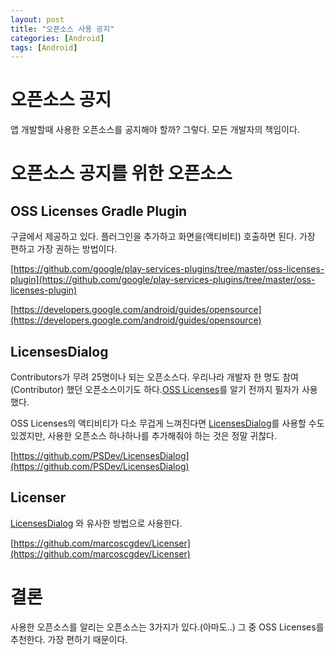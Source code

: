 ```yaml
---
layout: post
title: "오픈소스 사용 공지"
categories: [Android]
tags: [Android]
---
```


# 오픈소스 공지

앱 개발할때 사용한 오픈소스를 공지해야 할까? 그렇다. 모든 개발자의 책임이다.

# 오픈소스 공지를 위한 오픈소스

## OSS Licenses Gradle Plugin

구글에서 제공하고 있다. 플러그인을 추가하고 화면을(액티비티) 호출하면 된다. 가장 편하고 가장 권하는 방법이다.

[https://github.com/google/play-services-plugins/tree/master/oss-licenses-plugin](https://github.com/google/play-services-plugins/tree/master/oss-licenses-plugin)

[https://developers.google.com/android/guides/opensource](https://developers.google.com/android/guides/opensource)

## LicensesDialog

Contributors가 무려 25명이나 되는 오픈소스다. 우리나라 개발자 한 명도 참여(Contributor) 했던 오픈소스이기도 하다.[OSS Licenses](https://developers.google.com/android/guides/opensource)를 알기 전까지 필자가 사용했다.

OSS Licenses의 액티비티가 다소 무겁게 느껴진다면 [LicensesDialog](https://github.com/PSDev/LicensesDialog)를 사용할 수도 있겠지만, 사용한 오픈소스 하나하나를 추가해줘야 하는 것은 정말 귀찮다.

[https://github.com/PSDev/LicensesDialog](https://github.com/PSDev/LicensesDialog)

## Licenser

[LicensesDialog](https://github.com/PSDev/LicensesDialog) 와 유사한 방법으로 사용한다.

[https://github.com/marcoscgdev/Licenser](https://github.com/marcoscgdev/Licenser)

# 결론

사용한 오픈소스를 알리는 오픈소스는 3가지가 있다.(아마도..) 그 중 OSS Licenses를 추천한다. 가장 편하기 때문이다.